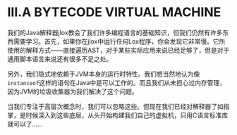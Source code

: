 # III.A BYTECODE VIRTUAL MACHINE


我们的Java解释器jlox教会了我们许多编程语言的基础知识，但我们仍然有许多东西需要学习。首先，如果你在jlox中运行任何Lox程序，你会发现它非常慢。它所使用的解释方式——直接遍历AST，对于某些实际应用来说已经足够了，但是对于通用脚本语言来说还有很多不足之处。


另外，我们隐式地依赖于JVM本身的运行时特性。我们想当然地认为像`instanceof`这样的语句在Java中是可以工作的。而且我们从未担心过内存管理，因为JVM的垃圾收集器为我们解决了这个问题。


当我们专注于高层次概念时，我们可以忽略这些。但现在我们已经对解释器了如指掌，是时候深入到这些底层，从头开始构建我们自己的虚拟机，只用C语言标准库就可以了……